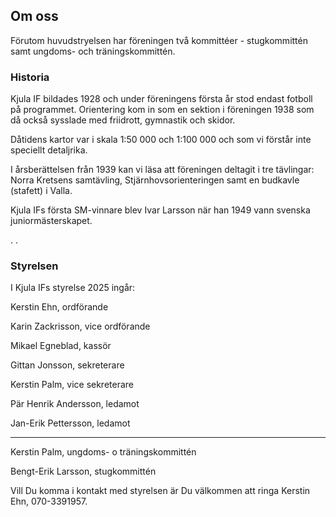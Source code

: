## Om oss

Förutom huvudstryelsen har föreningen två kommittéer - stugkommittén samt ungdoms- och träningskommittén.

### Historia

Kjula IF bildades 1928 och under föreningens första år stod endast fotboll på programmet. Orientering kom in som en sektion i föreningen 1938 som då också sysslade med friidrott, gymnastik och skidor.

Dåtidens kartor var i skala 1:50 000 och 1:100 000 och som vi förstår inte speciellt detaljrika.

I årsberättelsen från 1939 kan vi läsa att föreningen deltagit i tre tävlingar: Norra Kretsens samtävling, Stjärnhovsorienteringen samt en budkavle (stafett) i Valla.

Kjula IFs första SM-vinnare blev Ivar Larsson när han 1949 vann svenska juniormästerskapet.

.
.


### Styrelsen

I Kjula IFs styrelse 2025 ingår:

Kerstin Ehn, ordförande

Karin Zackrisson, vice ordförande

Mikael Egneblad, kassör

Gittan Jonsson, sekreterare

Kerstin Palm, vice sekreterare

Pär Henrik Andersson, ledamot

Jan-Erik Pettersson, ledamot

***

Kerstin Palm, ungdoms- o träningskommittén

Bengt-Erik Larsson, stugkommittén


Vill Du komma i kontakt med styrelsen är Du välkommen att ringa Kerstin Ehn, 070-3391957.
